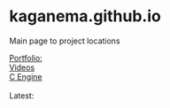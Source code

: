 # kaganema.github.io
Main page to project locations

<a href="eandex.html">Portfolio:</a> <br><a href="videos.html">Videos </a><br>
<a href="eng/c-engine-dev-log.html">C Engine</a><br><br>
Latest: 
